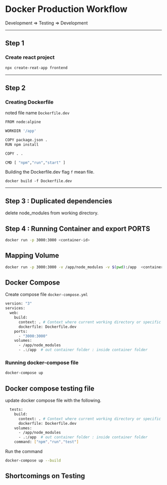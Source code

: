 # Docker Production Workflow

Development => Testing => Development

---

## Step 1

### Create react project

```sh
npx create-reat-app frontend
```

---

## Step 2

### Creating Dockerfile

noted file name `Dockerfile.dev`

```sh
FROM node:alpine

WORKDIR '/app'

COPY package.json .
RUN npm install

COPY . .

CMD [ "npm","run","start" ]
```

Building the Dockerfile.dev flag `f` mean file.

```
docker build -f Dockerfile.dev
```

---

## Step 3 : Duplicated dependencies

delete node_modules from working directory.

## Step 4 : Running Container and export PORTS

```sh
docker run -p 3000:3000 <container-id>
```

## Mapping Volume

```sh
docker run -p 3000:3000 -v /app/node_modules -v $(pwd):/app  <container-id>
```

## Docker Compose

Create compose file `docker-compose.yml`

```sh
version: "3"
services:
  web:
    build:
      context: . # Context where current working directory or specific folder.
      dockerfile: Dockerfile.dev
    ports:
      - "3000:3000"
    volumes:
      - /app/node_modules
      - .:/app  # out container folder : inside container folder
```

### Running docker-compose file

```sh
docker-compose up
```

## Docker compose testing file

update docker compose file with the following.

```sh
  tests:
    build:
      context: . # Context where current working directory or specific folder.
      dockerfile: Dockerfile.dev
    volumes:
      - /app/node_modules
      - .:/app  # out container folder : inside container folder
    command: ["npm","run","test"]
```

Run the command

```sh
docker-compose up --build
```

## Shortcomings on Testing
